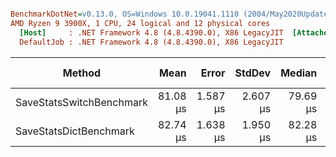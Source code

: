 ``` ini

BenchmarkDotNet=v0.13.0, OS=Windows 10.0.19041.1110 (2004/May2020Update/20H1)
AMD Ryzen 9 3900X, 1 CPU, 24 logical and 12 physical cores
  [Host]     : .NET Framework 4.8 (4.8.4390.0), X86 LegacyJIT  [AttachedDebugger]
  DefaultJob : .NET Framework 4.8 (4.8.4390.0), X86 LegacyJIT


```
|                   Method |     Mean |    Error |   StdDev |   Median | Ratio | RatioSD | Rank |  Gen 0 |  Gen 1 | Gen 2 | Allocated |
|------------------------- |---------:|---------:|---------:|---------:|------:|--------:|-----:|-------:|-------:|------:|----------:|
| SaveStatsSwitchBenchmark | 81.08 μs | 1.587 μs | 2.607 μs | 79.69 μs |  1.00 |    0.00 |    1 | 1.4648 | 0.7324 |     - |      2 KB |
|   SaveStatsDictBenchmark | 82.74 μs | 1.638 μs | 1.950 μs | 82.28 μs |  1.02 |    0.04 |    2 | 1.4648 | 0.7324 |     - |      2 KB |
